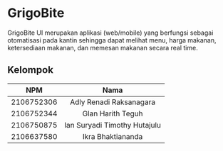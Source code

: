 # GrigoBite
GrigoBite UI merupakan aplikasi (web/mobile) yang berfungsi sebagai otomatisasi pada kantin sehingga dapat melihat menu, harga makanan, ketersediaan makanan, dan memesan makanan secara real time.

## Kelompok
|    NPM     |          Nama                |
| :-------:  | :--------------------------: | 
| 2106752306 | Adly Renadi Raksanagara      |
| 2106752344 | Glan Harith Teguh            |
| 2106750875 | Ian Suryadi Timothy Hutajulu |
| 2106637580 | Ikra Bhaktiananda            |
